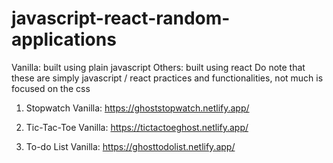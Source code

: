 # javascript-react-random-applications
Vanilla: built using plain javascript 
Others: built using react 
Do note that these are simply javascript / react practices and functionalities, not much is focused on the css


1. Stopwatch Vanilla: https://ghoststopwatch.netlify.app/


2. Tic-Tac-Toe Vanilla: https://tictactoeghost.netlify.app/


3. To-do List Vanilla: https://ghosttodolist.netlify.app/
